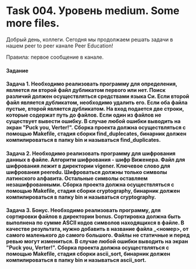 # Task 004. Уровень medium. Some more files.
Добрый день, коллеги. Сегодня мы продолжаем решать задачи в нашем peer to peer канале Peer Education!

Правила: первое сообщение в канале.

#### Задание

#### Задача 1. Необходимо реализовать программу для определения, является ли второй файл дубликатом первого или нет. Поиск различий должен осуществляться средствами языка Си. Если второй файл является дубликатом, необходимо удалить его. Если оба файла пустые, второй является дубликатом. На вход подается две строки, которые содержат путь до файлов. Если один из файлов не существует вывести ошибку. В случае любой ошибки выводить на экран "Puck you, Verter!". Сборка проекта должна осуществляться с помощью Makefile, стадия сборки find_duplecates, бинарник должен компилироваться в папку bin и называться find_duplicates.

#### Задача 2. Необходимо реализовать программу для шифрования данных в файле. Алгоритм шифрования - шифр Виженера. Файл для шифрования лежит в директории vigener. Ключевое слово для шифрования peeredu. Шифроваться должны только символы латинского алфавита. Остальные символы оставляем незашифрованными. Сборка проекта должна осуществляться с помощью Makefile, стадия сборки cryptography, бинарник должен компилироваться в папку bin и называться cryptography.


#### Задача 3. Бонус. Необходимо реализовать программу, для сортировки файлов в директории bonus. Сортировка должна быть выполнена по сумме ASCII кодов символов находящихся в файле. В качестве результата, нужно добавить в название файла _<номер>, от самого маленького до самого большого. Файлы не статичные и перед ревью могут измениться. В случае любой ошибки выводить на экран "Puck you, Verter!". Сборка проекта должна осуществляться с помощью Makefile, стадия сборки ascii_sort, бинарник должен компилироваться в папку bin и называться ascii_sort.  
